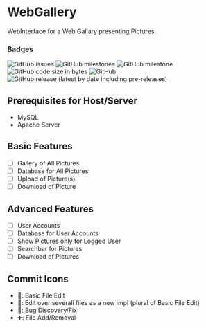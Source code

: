 # WebGallery
WebInterface for a Web Gallary presenting Pictures.
### Badges
![GitHub issues](https://img.shields.io/github/issues/CookAperture/WebGallery?style=flat-square) 
![GitHub milestones](https://img.shields.io/github/milestones/open/CookAperture/WebGallery?color=yellow&style=flat-square)
![GitHub milestone](https://img.shields.io/github/milestones/progress-percent/CookAperture/WebGallery/2?style=flat-square)
![GitHub code size in bytes](https://img.shields.io/github/languages/code-size/CookAperture/WebGallery?style=flat-square)
![GitHub](https://img.shields.io/github/license/CookAperture/WebGallery?style=flat-square)
![GitHub release (latest by date including pre-releases)](https://img.shields.io/github/v/release/CookAperture/WebGallery?color=lightgreen&include_prereleases&style=flat-square)

## Prerequisites for Host/Server
- MySQL
- Apache Server

## Basic Features
- [ ] Gallery of All Pictures
- [ ] Database for All Pictures
- [ ] Upload of Picture(s)
- [ ] Download of Picture

## Advanced Features
- [ ] User Accounts
- [ ] Database for User Accounts
- [ ] Show Pictures only for Logged User
- [ ] Searchbar for Pictures
- [ ] Download of Pictures

## Commit Icons
- 📝: Basic File Edit
- 🔧: Edit over severall files as a new impl (plural of Basic File Edit)
- 🐞: Bug Discovery/Fix
- ➕: File Add/Removal
